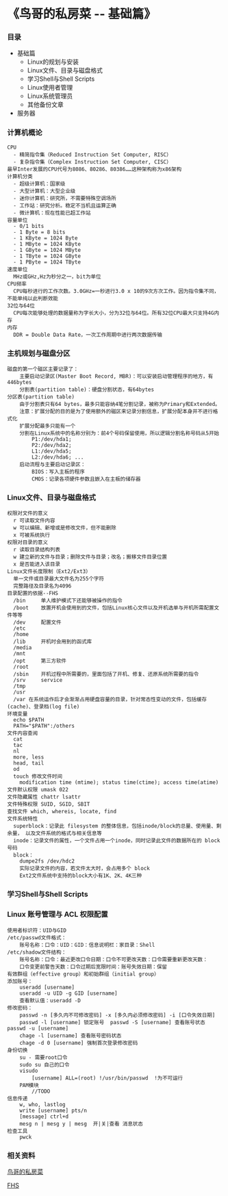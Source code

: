 《鸟哥的私房菜 -- 基础篇》
==================

### 目录
  - 基础篇
    - Linux的规划与安装
    - Linux文件、目录与磁盘格式 
    - 学习Shell与Shell Scripts
    - Linux使用者管理
    - Linux系统管理员
    - 其他备份文章
  - 服务器

   
### 计算机概论
    CPU
      - 精简指令集（Reduced Instruction Set Computer, RISC）
      - 复杂指令集（Complex Instruction Set Computer, CISC）
    最早Inter发展的CPU代号为8086、80286、80386……这种架构称为x86架构
    计算机分类
      - 超级计算机：国家级
      - 大型计算机：大型企业级
      - 迷你计算机：研究所，不需要特殊空调场所
      - 工作站：研究分析。稳定不当机且运算正确
      - 微计算机：现在性能已超工作站
    容量单位
      - 0/1 bits
      - 1 Byte = 8 bits
      - 1 KByte = 1024 Byte
      - 1 MByte = 1024 KByte
      - 1 GByte = 1024 MByte
      - 1 TByte = 1024 GByte
      - 1 PByte = 1024 TByte
    速度单位
      MHz或GHz,Hz为秒分之一，bit为单位
    CPU频率
      CPU每秒进行的工作次数。3.0GHz=一秒进行3.0 x 10的9次方次工作。因为指令集不同，不能单纯以此判断效能
    32位与64位
      CPU每次能够处理的数据量称为字长大小，分为32位与64位。所有32位CPU最大只支持4G内存
    内存
      DDR = Double Data Rate，一次工作周期中进行两次数据传输

### 主机规划与磁盘分区
    磁盘的第一个磁区主要记录了：
        主要启动记录区(Master Boot Record, MBR)：可以安装启动管理程序的地方，有446bytes
        分割表(partition table)：硬盘分割状态，有64bytes
    分区表(partition table)
        由于分割表只有64 bytes，最多只能容纳4笔分割记录，被称为Primary和Extended。
        注意：扩展分配的目的是为了使用额外的磁区来记录分割信息，扩展分配本身并不进行格式化
        扩展分配最多只能有一个
        分割在Linux系统中的名称分别为：前4个号码保留使用，所以逻辑分割名称号码从5开始
            P1:/dev/hda1; 
            P2:/dev/hda2;
            L1:/dev/hda5;
            L2:/dev/hda6; ...
        启动流程与主要启动记录区：
            BIOS：写入主板的程序
            CMOS：记录各项硬件参数且嵌入在主板的储存器
            


### Linux文件、目录与磁盘格式
    权限对文件的意义
      r 可读取文件内容
      w 可以编辑、新增或是修改文件，但不能删除
      x 可被系统执行
    权限对目录的意义
      r 读取目录结构列表
      w 建立新的文件与目录；删除文件与目录；改名；搬移文件目录位置
      x 是否能进入该目录
    Linux文件长度限制（Ext2/Ext3）
      单一文件或目录最大文件名为255个字符
      完整路径及目录名为4096
    目录配置的依据--FHS
      /bin     单人维护模式下还能够被操作的指令
      /boot    放置开机会使用到的文件，包括Linux核心文件以及开机选单与开机所需配置文件等等
      /dev     配置文件
      /etc
      /home
      /lib     开机时会用到的函式库
      /media
      /mnt
      /opt     第三方软件
      /root
      /sbin    开机过程中所需要的，里面包括了开机、修复、还原系统所需要的指令
      /srv     service
      /tmp 
      /usr
      /var 在系统运作后才会渐渐占用硬盘容量的目录，针对常态性变动的文件，包括缓存(cache)、登录档(log file)
    环境变量
      echo $PATH
      PATH="$PATH":/others
    文件内容查阅
      cat
      tac
      nl
      more, less
      head, tail
      od
      touch 修改文件时间
        modification time (mtime); status time(ctime); access time(atime) 
    文件默认权限 umask 022
    文件隐藏属性 chattr lsattr
    文件特殊权限 SUID, SGID, SBIT
    查找文件 which, whereis, locate, find
    文件系统特性
      superblock：记录此 filesystem 的整体信息，包括inode/block的总量、使用量、剩余量， 以及文件系统的格式与相关信息等
      inode：记录文件的属性，一个文件占用一个inode，同时记录此文件的数据所在的 block 号码
      block： 
        dumpe2fs /dev/hdc2 
        实际记录文件的内容，若文件太大时，会占用多个 block 
        Ext2文件系统中支持的block大小有1K、2K、4K三种
    
### 学习Shell与Shell Scripts
    
### Linux 账号管理与 ACL 权限配置
    使用者标识符：UID与GID
    /etc/passwd文件格式：
        账号名称：口令：UID：GID：信息说明栏：家目录：Shell
    /etc/shadow文件结构：
        账号名称：口令：最近更改口令日期：口令不可更改天数：口令需要重新更改天数：
        口令变更前警告天数：口令过期后宽限时间：账号失效日期：保留
    有效群组（effective group）和初始群组（initial group）
    添加账号：
        useradd [username]
        useradd -u UID -g GID [username]
        查看默认值：useradd -D
    修改密码：
        passwd -n [多久内不可修改密码] -x [多久内必须修改密码] -i [口令失效日期]
        passwd -l [username] 锁定账号  passwd -S [username] 查看账号状态 passwd -u [username]
        chage -l [username] 查看账号密码状态
        chage -d 0 [username] 强制首次登录修改密码
    身份切换
        su - 需要root口令
        sudo su 自己的口令
        visudo
            [username] ALL=(root) !/usr/bin/passwd  !为不可运行
        PAM模块
            //TODO
    信息传递
        w, who, lastlog
        write [username] pts/n
        [message] ctrl+d
        mesg n | mesg y | mesg  开|关|查看 消息状态
    检查工具
        pwck




### 相关资料
  [鸟哥的私房菜](http://vbird.dic.ksu.edu.tw/) 

  [FHS](http://www.pathname.com/fhs/)    
